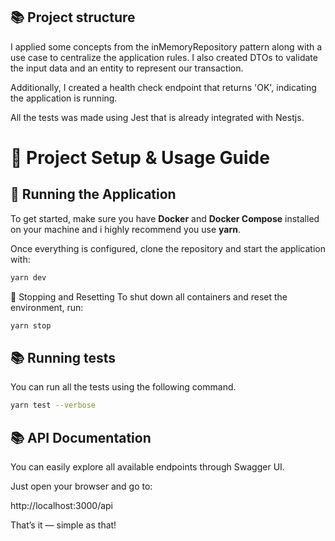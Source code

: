 ## 📚 Project structure

I applied some concepts from the inMemoryRepository pattern along with a use case to centralize the application rules. I also created DTOs to validate the input data and an entity to represent our transaction.

Additionally, I created a health check endpoint that returns 'OK', indicating the application is running.

All the tests was made using Jest that is already integrated with Nestjs.

# 🧩 Project Setup & Usage Guide

## 🚀 Running the Application

To get started, make sure you have **Docker** and **Docker Compose** installed on your machine and i highly recommend you use **yarn**.

Once everything is configured, clone the repository and start the application with:

```bash
yarn dev
```

🛑 Stopping and Resetting
To shut down all containers and reset the environment, run:

```bash
yarn stop
```

## 📚 Running tests

You can run all the tests using the following command.

```bash
yarn test --verbose
```

## 📚 API Documentation

You can easily explore all available endpoints through Swagger UI.

Just open your browser and go to:

http://localhost:3000/api

That’s it — simple as that!
